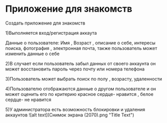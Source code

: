 # Приложение для знакомств

Создать приложение для знакомств

1)Выполняется вход/регистрация аккаута

Данные о пользователе:
Имя , Возраст , описание о себе, интересы поиска, фотография , электронная почта, также пользователь может изменить данные о себе

2)В случает если пользователь забыл данных от своего аккаунта он может восстановить пароль через почту или номера телефона

3)Пользователь может выбрать поиск по полу , возрасту, удаленности 

4)Пользователю отображаются данные о другом пользователе и он может оценить его по критерию красное сердце- нравится , белое сердце- не нравится

5)У администратора есть возможность блокировки и удаления аккаунтов
![alt text](Снимок экрана (2070).png "Title Text")
